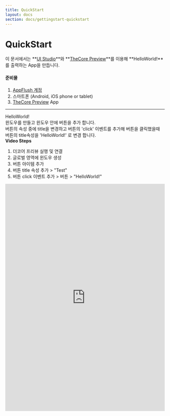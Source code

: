 ```yaml
---
title: QuickStart
layout: docs
section: docs/gettingstart-quickstart
---
```


QuickStart
===================

이 문서에서는 **[UI Studio](//appflush.com/project)**와 **[TheCore Preview](//appflush.com/thecoreDownload?active=3)**를 이용해 **HelloWorld!**를 출력하는 App을 만듭니다.

#### 준비물

1. [AppFlush 계정](//appflush.com/signIn)
1. 스마트폰 (Android, iOS phone or tablet)
1. [TheCore Preview](//appflush.com/thecoreDownload?active=3) App

<hr/>
<div class="space33"></div>

<div class="title row">
	HelloWorld!
</div>
<div class="explain row">
	<div class="detail col-xs-12 col-md-12">
		윈도우를 만들고 윈도우 안에 버튼을 추가 합니다. <br/>
		버튼의 속성 중에 title을 변경하고 버튼의 'click' 이벤트를 추가해 버튼을 클릭했을때 버튼의 title속성을 'HelloWorld!' 로 변경 합니다.
		<div class="space11"></div>
		<strong>Video Steps</strong>
		<ol>
			<li>더코어 프리뷰 실행 및 연결</li>
			<li>글로벌 영역에 윈도우 생성</li>
			<li>버튼 아이템 추가</li>
			<li>버튼 title 속성 추가 > "Test"</li>
			<li>버튼 click 이벤트 추가 > 버튼 > "HelloWorld!"</li>
		</ol>
	</div>
	<div class="movie col-xs-12 col-md-12">
		<iframe class="thumbnail" id="ytplayer" type="text/html" width="100%" height="720"
src="https://www.youtube.com/embed/aTcL-LRwBEc?controls=1&enablejsapi=1&modestbranding=1&rel=0&showinfo=0&autohide=1&color=white&iv_load_policy=3&theme=light&vq=hd720"
frameborder="0" allowfullscreen></iframe>
	</div>
</div>

